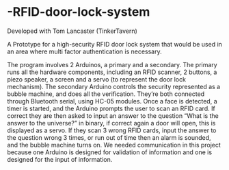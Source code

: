 # -RFID-door-lock-system
Developed with Tom Lancaster (TinkerTavern)

A Prototype for a high-security RFID door lock system that would be used in an area 
where multi factor authentication is necessary. 

The program involves 2 Arduinos, a primary and a secondary. The primary runs all the hardware components, including an RFID 
scanner, 2 buttons, a piezo speaker, a screen and a servo (to represent the door lock mechanism). The 
secondary Arduino controls the security represented as a bubble machine, and does all the verification. 
They’re both connected through Bluetooth serial, using HC-05 modules.
Once a face is detected, a timer is started, and the Arduino prompts the user to scan an RFID card. If 
correct they are then asked to input an answer to the question “What is the answer to the universe?” 
in binary, if correct again a door will open, this is displayed as a servo. If they scan 3 wrong RFID cards, 
input the answer to the question wrong 3 times, or run out of time then an alarm is sounded, and the 
bubble machine turns on. We needed communication in this project because one Arduino is designed 
for validation of information and one is designed for the input of information. 
